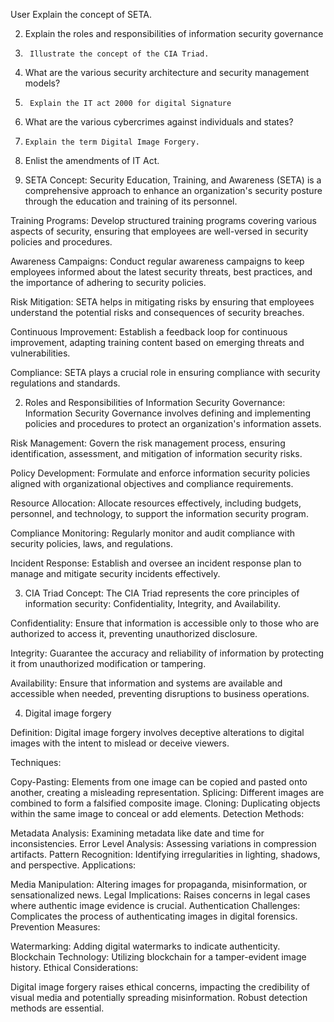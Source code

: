 

User
  Explain the concept of SETA.

2.   Explain the roles and responsibilities of information security governance

3.      Illustrate the concept of the CIA Triad.

4. What are the various security architecture and security management models?

5.      Explain the IT act 2000 for digital Signature

6.  What are the various cybercrimes against individuals and states?

7.     Explain the term Digital Image Forgery.

8.   Enlist the amendments of IT Act.


1. SETA Concept:
Security Education, Training, and Awareness (SETA) is a comprehensive approach to enhance an organization's security posture through the education and training of its personnel.

Training Programs: Develop structured training programs covering various aspects of security, ensuring that employees are well-versed in security policies and procedures.

Awareness Campaigns: Conduct regular awareness campaigns to keep employees informed about the latest security threats, best practices, and the importance of adhering to security policies.

Risk Mitigation: SETA helps in mitigating risks by ensuring that employees understand the potential risks and consequences of security breaches.

Continuous Improvement: Establish a feedback loop for continuous improvement, adapting training content based on emerging threats and vulnerabilities.

Compliance: SETA plays a crucial role in ensuring compliance with security regulations and standards.

2. Roles and Responsibilities of Information Security Governance:
Information Security Governance involves defining and implementing policies and procedures to protect an organization's information assets.

Risk Management: Govern the risk management process, ensuring identification, assessment, and mitigation of information security risks.

Policy Development: Formulate and enforce information security policies aligned with organizational objectives and compliance requirements.

Resource Allocation: Allocate resources effectively, including budgets, personnel, and technology, to support the information security program.

Compliance Monitoring: Regularly monitor and audit compliance with security policies, laws, and regulations.

Incident Response: Establish and oversee an incident response plan to manage and mitigate security incidents effectively.


3. CIA Triad Concept:
The CIA Triad represents the core principles of information security: Confidentiality, Integrity, and Availability.

Confidentiality: Ensure that information is accessible only to those who are authorized to access it, preventing unauthorized disclosure.

Integrity: Guarantee the accuracy and reliability of information by protecting it from unauthorized modification or tampering.

Availability: Ensure that information and systems are available and accessible when needed, preventing disruptions to business operations.


4. Digital image forgery


Definition: Digital image forgery involves deceptive alterations to digital images with the intent to mislead or deceive viewers.

Techniques:

Copy-Pasting: Elements from one image can be copied and pasted onto another, creating a misleading representation.
Splicing: Different images are combined to form a falsified composite image.
Cloning: Duplicating objects within the same image to conceal or add elements.
Detection Methods:

Metadata Analysis: Examining metadata like date and time for inconsistencies.
Error Level Analysis: Assessing variations in compression artifacts.
Pattern Recognition: Identifying irregularities in lighting, shadows, and perspective.
Applications:

Media Manipulation: Altering images for propaganda, misinformation, or sensationalized news.
Legal Implications: Raises concerns in legal cases where authentic image evidence is crucial.
Authentication Challenges: Complicates the process of authenticating images in digital forensics.
Prevention Measures:

Watermarking: Adding digital watermarks to indicate authenticity.
Blockchain Technology: Utilizing blockchain for a tamper-evident image history.
Ethical Considerations:

Digital image forgery raises ethical concerns, impacting the credibility of visual media and potentially spreading misinformation. Robust detection methods are essential.
